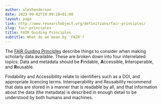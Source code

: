```yaml
---
author: alexhenderson
date: 2023-09-02T19:09:18+01:00
layout: page
link: http://www.researchobject.org/definitions/fair-principles/
slug: fair-principles
title: FAIR Guiding Principles
subtitle: What do we mean by 'FAIR'?
---
```



The [FAIR Guiding Principles](https://www.go-fair.org/) describe things to consider when making scholarly data available. These are broken down into four interrelated topics: Data and metadata should be **F**indable, **A**ccessible, **I**nteroperable, and **R**eusable. 

Findability and Accessibility relate to identifiers such as a DOI, and appropriate licencing terms. Interoperability and Reusability recommend that data are stored in a manner that is readable by all, and that information about the data (the metadata) is described in enough detail to be understood by both humans and machines.
